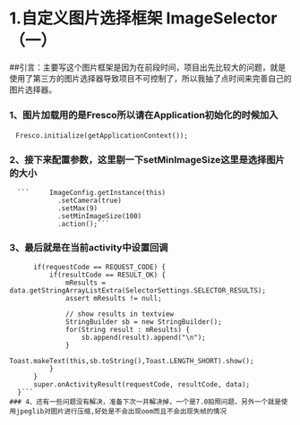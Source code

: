  
# 1.自定义图片选择框架 ImageSelector（一）
##引言：主要写这个图片框架是因为在前段时间，项目出先比较大的问题，就是使用了第三方的图片选择器导致项目不可控制了，所以我抽了点时间来完善自己的图片选择器。
### 1、图片加载用的是Fresco所以请在Application初始化的时候加入
  ``` Fresco.initialize(getApplicationContext());```
### 2、接下来配置参数，这里剔一下setMinImageSize这里是选择图片的大小
      ```     ImageConfig.getInstance(this)
                .setCamera(true)
                .setMax(9)
                .setMinImageSize(100)
                .action();```
### 3、最后就是在当前activity中设置回调

  ```  protected void onActivityResult(int requestCode, int resultCode, Intent data) {
        if(requestCode == REQUEST_CODE) {
            if(resultCode == RESULT_OK) {
                mResults = data.getStringArrayListExtra(SelectorSettings.SELECTOR_RESULTS);
                assert mResults != null;

                // show results in textview
                StringBuilder sb = new StringBuilder();
                for(String result : mResults) {
                    sb.append(result).append("\n");
                }
                Toast.makeText(this,sb.toString(),Toast.LENGTH_SHORT).show();
            }
        }
        super.onActivityResult(requestCode, resultCode, data);
    }```
### 4、还有一些问题没有解决，准备下次一并解决掉，一个是7.0拍照问题，另外一个就是使用jpeglib对图片进行压缩,好处是不会出现oom而且不会出现失帧的情况


